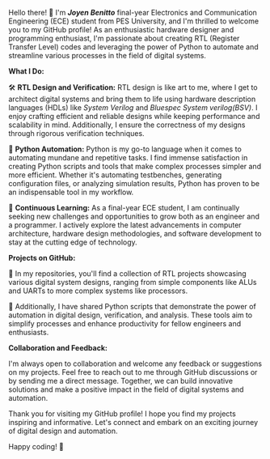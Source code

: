 Hello there! 👋 I'm  ***Joyen Benitto***  final-year Electronics and Communication Engineering (ECE) student from PES University, and I'm thrilled to welcome you to my GitHub profile! As an enthusiastic hardware designer and programming enthusiast, I'm passionate about creating RTL (Register Transfer Level) codes and leveraging the power of Python to automate and streamline various processes in the field of digital systems.

**What I Do:**

🛠️ **RTL Design and Verification:** RTL design is like art to me, where I get to architect digital systems and bring them to life using hardware description languages (HDLs) like *System Verilog* and *Bluespec System verilog(BSV)*. I enjoy crafting efficient and reliable designs while keeping performance and scalability in mind. Additionally, I ensure the correctness of my designs through rigorous verification techniques.

🐍 **Python Automation:** Python is my go-to language when it comes to automating mundane and repetitive tasks. I find immense satisfaction in creating Python scripts and tools that make complex processes simpler and more efficient. Whether it's automating testbenches, generating configuration files, or analyzing simulation results, Python has proven to be an indispensable tool in my workflow.

🚀 **Continuous Learning:** As a final-year ECE student, I am continually seeking new challenges and opportunities to grow both as an engineer and a programmer. I actively explore the latest advancements in computer architecture, hardware design methodologies, and software development to stay at the cutting edge of technology.

**Projects on GitHub:**

🔧 In my repositories, you'll find a collection of RTL projects showcasing various digital system designs, ranging from simple components like ALUs and UARTs to more complex systems like processors.

🐍 Additionally, I have shared Python scripts that demonstrate the power of automation in digital design, verification, and analysis. These tools aim to simplify processes and enhance productivity for fellow engineers and enthusiasts.

**Collaboration and Feedback:**

I'm always open to collaboration and welcome any feedback or suggestions on my projects. Feel free to reach out to me through GitHub discussions or by sending me a direct message. Together, we can build innovative solutions and make a positive impact in the field of digital systems and automation.

Thank you for visiting my GitHub profile! I hope you find my projects inspiring and informative. Let's connect and embark on an exciting journey of digital design and automation. 

Happy coding! 🚀

